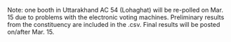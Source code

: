 Note: one booth in Uttarakhand AC 54 (Lohaghat) will be re-polled on Mar. 15 due to problems with the electronic voting machines. Preliminary results from the constituency are included in the .csv. Final results will be posted on/after Mar. 15.
